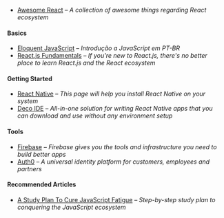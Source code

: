 - [Awesome React](https://github.com/enaqx/awesome-react) *– A collection of awesome things regarding React ecosystem*

#### Basics

- [Eloquent JavaScript](http://braziljs.github.io/eloquente-javascript/) *– Introdução a JavaScript em PT-BR*
- [React.js Fundamentals](http://courses.reactjsprogram.com/p/reactjsfundamentals) *– If you're new to React.js, there's no better place to learn React.js and the React ecosystem*

#### Getting Started

- [React Native](https://facebook.github.io/react-native/docs/getting-started.html) *– This page will help you install React Native on your system*
- [Deco IDE](https://www.decosoftware.com/may-2016-update) *– All-in-one solution for writing React Native apps that you can download and use without any environment setup*

#### Tools

- [Firebase](https://firebase.google.com/) *– Firebase gives you the tools and infrastructure you need to build better apps*
- [Auth0](https://auth0.com/) *– A universal identity platform for customers, employees and partners*

#### Recommended Articles

- [A Study Plan To Cure JavaScript Fatigue](https://medium.com/@sachagreif/a-study-plan-to-cure-javascript-fatigue-8ad3a54f2eb1#.ge74sqo3d) *– Step-by-step study plan to conquering the JavaScript ecosystem*
